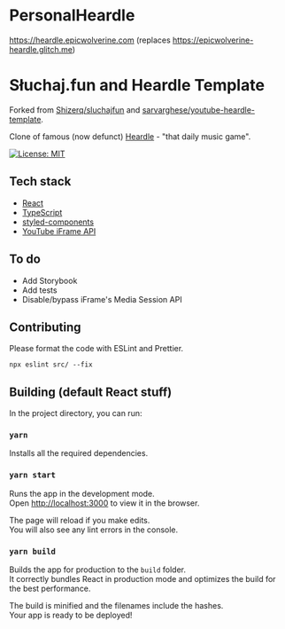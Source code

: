 # PersonalHeardle

https://heardle.epicwolverine.com
(replaces https://epicwolverine-heardle.glitch.me)

# Słuchaj.fun and Heardle Template
Forked from [Shizerq/sluchajfun](https://github.com/Shizerq/sluchajfun) and [sarvarghese/youtube-heardle-template](https://github.com/sarvarghese/youtube-heardle-template).

Clone of famous (now defunct) [Heardle](https://heardle.app) - "that daily music game".

[![License: MIT](https://img.shields.io/badge/License-MIT-yellow.svg)](https://opensource.org/licenses/MIT)

## Tech stack
* [React](https://reactjs.org)
* [TypeScript](https://www.typescriptlang.org)
* [styled-components](https://styled-components.com)
* [YouTube iFrame API](https://developers.google.com/youtube/iframe_api_reference)

## To do
* Add Storybook
* Add tests
* Disable/bypass iFrame's Media Session API

## Contributing
Please format the code with ESLint and Prettier.

`npx eslint src/ --fix`

## Building (default React stuff)

In the project directory, you can run:

### `yarn`
Installs all the required dependencies.

### `yarn start`

Runs the app in the development mode.\
Open [http://localhost:3000](http://localhost:3000) to view it in the browser.

The page will reload if you make edits.\
You will also see any lint errors in the console.

### `yarn build`

Builds the app for production to the `build` folder.\
It correctly bundles React in production mode and optimizes the build for the best performance.

The build is minified and the filenames include the hashes.\
Your app is ready to be deployed!
